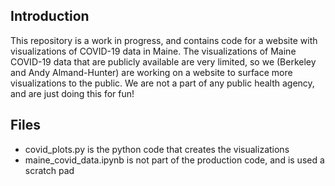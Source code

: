 ## Introduction
This repository is a work in progress, and contains code for a website with visualizations of COVID-19 data in Maine. The visualizations of Maine COVID-19 data that are publicly available are very limited, so we (Berkeley and Andy Almand-Hunter) are working on a website to surface more visualizations to the public. We are not a part of any public health agency, and are just doing this for fun!

## Files
- covid_plots.py is the python code that creates the visualizations
- maine_covid_data.ipynb is not part of the production code, and is used a scratch pad
